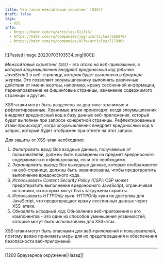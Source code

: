 ```yaml
---
title: Что такое межсайтовый скриптинг (XSS)?
draft: false
tags:
  - XSS
info:
  - https://habr.com/ru/articles/511318/
  - https://habr.com/ru/companies/jugru/articles/569270/
  - https://habr.com/ru/companies/alfa/articles/717896/
---
```

![[Pasted image 20230703193534.png|600]]

_Межсайтовый скриптинг (`XSS`)_ - это _атака на веб-приложение, в которой злоумышленник внедряет вредоносный код (обычно JavaScript) в веб-страницу, которая будет выполнена в браузере жертвы._ Это позволяет злоумышленнику выполнять различные действия от имени жертвы, например, кражу сессионной информации, перенаправление на фишинговые страницы, изменение содержимого страницы и другие.

XSS-атаки могут быть разделены на два типа: хранимые и рефлектированные. Хранимые атаки происходят, когда злоумышленник внедряет вредоносный код в базу данных веб-приложения, который будет выполнен при запросе конкретной страницы. Рефлектированные атаки происходят, когда злоумышленник внедряет вредоносный код в запрос, который будет отображен при ответе на этот запрос.

Для защиты от XSS-атак необходимо:

1. _Фильтровать ввод_: Все входные данные, получаемые от пользователей, должны быть проверены на предмет вредоносного содержимого и отфильтрованы, если это необходимо.
2. _Экранировать вывод_: Все выходные данные, которые отображаются на веб-странице, должны быть экранированы, чтобы предотвратить выполнение вредоносного кода.
3. _Использовать Content Security Policy (CSP)_: CSP может предотвратить выполнение вредоносного JavaScript, ограничивая источники, из которых могут быть загружены скрипты.
4. _Использовать HTTPOnly куки_: HTTPOnly куки не доступны для JavaScript, что предотвращает кражу сессионных данных через XSS-атаки.
5. _Обновлять исходный код_: Обновление веб-приложения и его компонентов - это один из способов уменьшения уязвимостей, которые могут быть использованы для XSS-атак.

XSS-атаки могут быть опасными для веб-приложений и пользователей, поэтому важно принимать меры для их предотвращения и обеспечения безопасности веб-приложений.

---

[[200 Браузерное окружение|Назад]]